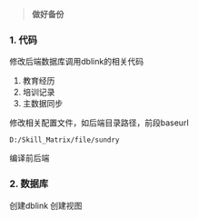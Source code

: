
> **做好备份**

### 1. 代码
修改后端数据库调用dblink的相关代码
1. 教育经历
2. 培训记录
3. 主数据同步

修改相关配置文件，如后端目录路径，前段baseurl
```
D:/Skill_Matrix/file/sundry
```

编译前后端

### 2. 数据库
创建dblink
创建视图